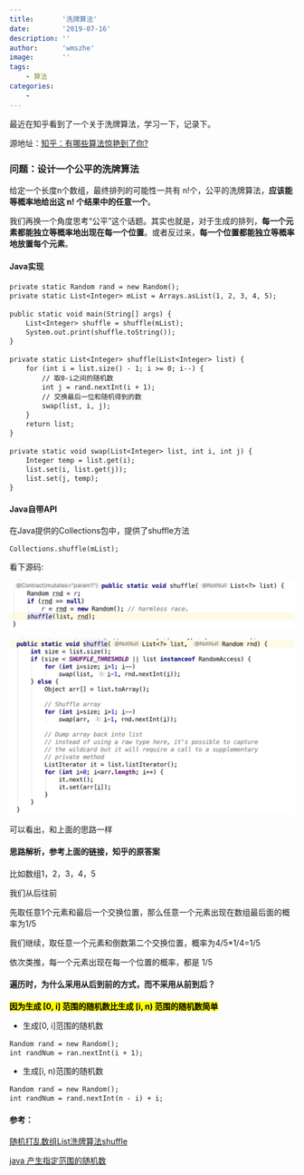```yaml
---
title:       '洗牌算法'
date:        '2019-07-16'
description: ''
author:      'wmszhe'
image:       ''
tags:
    - 算法
categories:
    - 
---
```


最近在知乎看到了一个关于洗牌算法，学习一下，记录下。

源地址：[知乎：有哪些算法惊艳到了你?](https://www.zhihu.com/question/26934313/answer/743798587)

<!--more-->

### 问题：设计一个公平的洗牌算法

给定一个长度n个数组，最终排列的可能性一共有 n!个，公平的洗牌算法，**应该能等概率地给出这 n! 个结果中的任意一个**。

我们再换一个角度思考“公平”这个话题。其实也就是，对于生成的排列，**每一个元素都能独立等概率地出现在每一个位置**。或者反过来，**每一个位置都能独立等概率地放置每个元素**。

#### Java实现

```
private static Random rand = new Random();
private static List<Integer> mList = Arrays.asList(1, 2, 3, 4, 5);

public static void main(String[] args) {
    List<Integer> shuffle = shuffle(mList);
    System.out.print(shuffle.toString());
}

private static List<Integer> shuffle(List<Integer> list) {
    for (int i = list.size() - 1; i >= 0; i--) {
        // 取0-i之间的随机数
        int j = rand.nextInt(i + 1);
        // 交换最后一位和随机得到的数
        swap(list, i, j);
    }
    return list;
}

private static void swap(List<Integer> list, int i, int j) {
    Integer temp = list.get(i);
    list.set(i, list.get(j));
    list.set(j, temp);
}
```

#### Java自带API

在Java提供的Collections包中，提供了shuffle方法

```
Collections.shuffle(mList);
```

看下源码:

![](https://raw.githubusercontent.com/wmszhe/pichub/master/imgs/shuffle_java_2019_7_16_11_21_29.png)

![](https://raw.githubusercontent.com/wmszhe/pichub/master/imgs/shuffle_java_2019_7_16_11_21_56.png)

可以看出，和上面的思路一样


#### 思路解析，参考上面的链接，知乎的原答案

比如数组1，2，3，4，5

我们从后往前

先取任意1个元素和最后一个交换位置，那么任意一个元素出现在数组最后面的概率为1/5

我们继续，取任意一个元素和倒数第二个交换位置，概率为4/5*1/4=1/5

依次类推，每一个元素出现在每一个位置的概率，都是 1/5


#### 遍历时，为什么采用从后到前的方式，而不采用从前到后？

<mark>**因为生成 [0, i] 范围的随机数比生成 [i, n) 范围的随机数简单**</mark>

* 生成[0, i]范围的随机数

```
Random rand = new Random();
int randNum = ran.nextInt(i + 1);
```

* 生成[i, n)范围的随机数

```
Random rand = new Random();
int randNum = rand.nextInt(n - i) + i;
```

#### 参考：

[随机打乱数组List洗牌算法shuffle](https://justdo2008.iteye.com/blog/1927222)


[java 产生指定范围的随机数](https://github.com/giantray/stackoverflow-java-top-qa/blob/master/contents/generating-random-integers-in-a-range-with-Java.md)